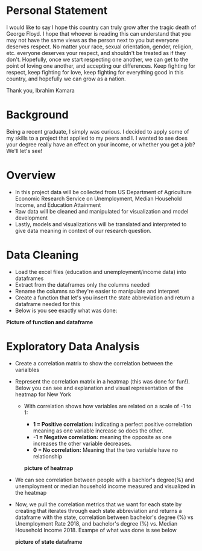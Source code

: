 # Personal Statement
I would like to say I hope this country can truly grow after the tragic death of George Floyd. I hope that whoever is reading this can understand that you may not have the same views as the person next to you but everyone deserves respect. No matter your race, sexual orientation, gender, religion, etc. everyone deserves your respect, and shouldn't be treated as if they don't. Hopefully, once we start respecting one another, we can get to the point of loving one another, and accepting our differences. Keep fighting for respect, keep fighting for love, keep fighting for everything good in this country, and hopefully we can grow as a nation.

Thank you,
Ibrahim Kamara

# Background
Being a recent graduate, I simply was curious. I decided to apply some of my skills to a project that applied to my peers and I. I wanted to see does your degree really have an effect on your income, or whether you get a job? We'll let's see!

# Overview
- In this project data will be collected from US Department of Agriculture Economic Research Service on Unemployment, Median Household Income, and Education Attainment
- Raw data will be cleaned and manipulated for visualization and model development
- Lastly, models and visualizations will be translated and interpreted to give data meaning in context of our research question.

# Data Cleaning
- Load the excel files (education and unemployment/income data) into dataframes
- Extract from the dataframes only the columns needed
- Rename the columns so they're easier to manipulate and interpret
- Create a function that let's you insert the state abbreviation and return a dataframe needed for this
- Below is you see exactly what was done:

**Picture of function and dataframe**

# Exploratory Data Analysis
- Create a correlation matrix to show the correlation between the varialbles
- Represent the correlation matrix in a heatmap (this was done for fun!). Below you can see and explanation and visual representation of the heatmap for New York
  - With correlation shows how variables are related on a scale of -1 to 1:
    - **1 = Positive correlation:**  indicating a perfect positive correlation meaning as one variable increase so does the other. 
    - **-1 = Negative correlation:** meaning the opposite as one increases the other variable decreases. 
    - **0 = No correlation:**  Meaning that the two variable have no relationship
    
    **picture of heatmap**
 - We can see correlation between people with a bachlor's degree(%) and unemployment or median household income measured and visualized in the heatmap
- Now, we pull the correlation metrics that we want for each state by creating that iterates through each state abbreviation and returns a dataframe with the state, correlation between bachelor's degree (%) vs Unemployment Rate 2018, and bachelor's degree (%) vs. Median Household Income 2018.
Exampe of what was done is see below

    **picture of state dataframe**
